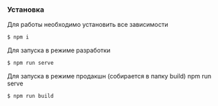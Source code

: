 ### Установка

Для работы необходимо установить все зависимости

```sh
$ npm i
```

Для запуска в режиме разработки

```sh
$ npm run serve
```

Для запуска в режиме продакшн (собирается в папку build)
npm run serve
```sh
$ npm run build
```